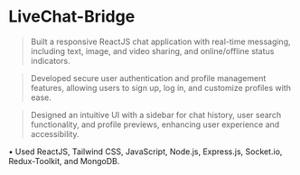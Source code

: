 # LiveChat-Bridge

> Built a responsive ReactJS chat application with real-time messaging, including text, image, and video sharing, and online/offline status indicators.

> Developed secure user authentication and profile management features, allowing users to sign up, log in, and customize profiles with ease.

> Designed an intuitive UI with a sidebar for chat history, user search functionality, and profile previews, enhancing user experience and accessibility.

• Used ReactJS, Tailwind CSS, JavaScript, Node.js, Express.js, Socket.io, Redux-Toolkit, and MongoDB.

